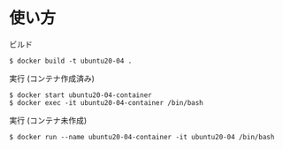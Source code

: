 # 使い方
ビルド
```terminal
$ docker build -t ubuntu20-04 . 
```

実行 (コンテナ作成済み)
```terminal
$ docker start ubuntu20-04-container 
$ docker exec -it ubuntu20-04-container /bin/bash
```

実行 (コンテナ未作成)
```terminal
$ docker run --name ubuntu20-04-container -it ubuntu20-04 /bin/bash
```
